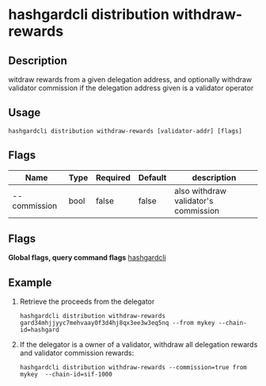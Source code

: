 # hashgardcli distribution withdraw-rewards

## Description 

witdraw rewards from a given delegation address, and optionally withdraw validator commission if the delegation address given is a validator operator

## Usage

```
hashgardcli distribution withdraw-rewards [validator-addr] [flags]
```

## Flags

| Name               | Type  | Required| Default | description        |
| --------------------- | -----  | -------- | -------- | --- |
| --commission | bool | false| false  | also withdraw validator's commission |

## Flags

**Global flags, query command flags** [hashgardcli](../README.md)
 
## Example

1. Retrieve the proceeds from the delegator
    ```
    hashgardcli distribution withdraw-rewards gard34mhjjyyc7mehvaay0f3d4hj8qx3ee3w3eq5nq --from mykey --chain-id=hashgard
    ```
2. If the delegator is a owner of a validator, withdraw all delegation rewards and validator commission rewards:
    ```
    hashgardcli distribution withdraw-rewards --commission=true from mykey  --chain-id=sif-1000
    ```
